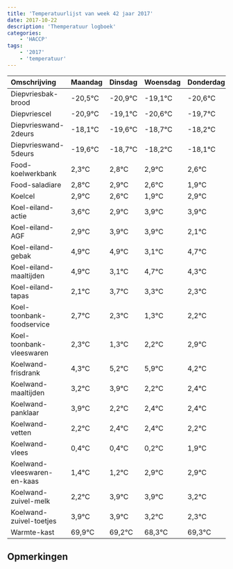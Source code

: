 ```yaml
---
title: 'Temperatuurlijst van week 42 jaar 2017'
date: 2017-10-22
description: 'Themperatuur logboek'
categories:
    - 'HACCP'
tags:
    - '2017'
    - 'temperatuur'
---
```

|Omschrijving|Maandag|Dinsdag|Woensdag|Donderdag|Vrijdag|Zaterdag|Zondag|
|:---|:---|:---|:---|:---|:---|:---|:---|
|Diepvriesbak-brood|-20,5°C|-20,9°C|-19,1°C|-20,6°C|-19,7°C|-19,2°C|-19,1°C|
|Diepvriescel|-20,9°C|-19,1°C|-20,6°C|-19,7°C|-19,2°C|-19,1°C|-19,4°C|
|Diepvrieswand-2deurs|-18,1°C|-19,6°C|-18,7°C|-18,2°C|-18,1°C|-18,4°C|-19,1°C|
|Diepvrieswand-5deurs|-19,6°C|-18,7°C|-18,2°C|-18,1°C|-18,4°C|-19,1°C|-18,1°C|
|Food-koelwerkbank|2,3°C|2,8°C|2,9°C|2,6°C|1,9°C|2,9°C|2,9°C|
|Food-saladiare|2,8°C|2,9°C|2,6°C|1,9°C|2,9°C|2,9°C|1,1°C|
|Koelcel|2,9°C|2,6°C|1,9°C|2,9°C|2,9°C|1,1°C|2,7°C|
|Koel-eiland-actie|3,6°C|2,9°C|3,9°C|3,9°C|2,1°C|3,7°C|3,3°C|
|Koel-eiland-AGF|2,9°C|3,9°C|3,9°C|2,1°C|3,7°C|3,3°C|2,3°C|
|Koel-eiland-gebak|4,9°C|4,9°C|3,1°C|4,7°C|4,3°C|3,3°C|4,2°C|
|Koel-eiland-maaltijden|4,9°C|3,1°C|4,7°C|4,3°C|3,3°C|4,2°C|4,9°C|
|Koel-eiland-tapas|2,1°C|3,7°C|3,3°C|2,3°C|3,2°C|3,9°C|2,2°C|
|Koel-toonbank-foodservice|2,7°C|2,3°C|1,3°C|2,2°C|2,9°C|1,2°C|1,4°C|
|Koel-toonbank-vleeswaren|2,3°C|1,3°C|2,2°C|2,9°C|1,2°C|1,4°C|1,4°C|
|Koelwand-frisdrank|4,3°C|5,2°C|5,9°C|4,2°C|4,4°C|4,4°C|4,2°C|
|Koelwand-maaltijden|3,2°C|3,9°C|2,2°C|2,4°C|2,4°C|2,2°C|3,9°C|
|Koelwand-panklaar|3,9°C|2,2°C|2,4°C|2,4°C|2,2°C|3,9°C|3,9°C|
|Koelwand-vetten|2,2°C|2,4°C|2,4°C|2,2°C|3,9°C|3,9°C|3,2°C|
|Koelwand-vlees|0,4°C|0,4°C|0,2°C|1,9°C|1,9°C|1,2°C|0,3°C|
|Koelwand-vleeswaren-en-kaas|1,4°C|1,2°C|2,9°C|2,9°C|2,2°C|1,3°C|2,3°C|
|Koelwand-zuivel-melk|2,2°C|3,9°C|3,9°C|3,2°C|2,3°C|3,3°C|2,0°C|
|Koelwand-zuivel-toetjes|3,9°C|3,9°C|3,2°C|2,3°C|3,3°C|2,0°C|3,7°C|
|Warmte-kast|69,9°C|69,2°C|68,3°C|69,3°C|68,0°C|69,7°C|68,1°C|

## Opmerkingen


